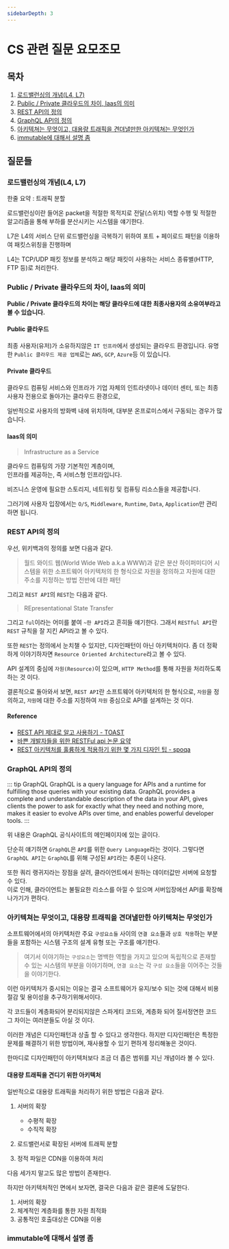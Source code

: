 ```yaml
---
sidebarDepth: 3
---
```


# CS 관련 질문 요모조모

## 목차

1. [로드밸런싱의 개념(L4, L7)](#로드밸런싱의-개념-l4-l7)
2. [Public / Private 클라우드의 차이, laas의 의미](#public-private-클라우드의-차이-laas의-의미)
3. [REST API의 정의](#rest-api의-정의)
4. [GraphQL API의 정의](graphql-api의-정의)
5. [아키텍쳐는 무엇이고, 대용량 트래픽을 견뎌낼만한 아키텍쳐는 무엇인가](#아키텍쳐는-무엇이고-대용량-트래픽을-견뎌낼만한-아키텍쳐는-무엇인가)
6. [immutable에 대해서 설명 좀](#immutable에-대해서-설명-좀)

## 질문들

### 로드밸런싱의 개념(L4, L7)

<Detail>

한줄 요약 : 트래픽 분할

로드밸런싱이란 들어온 packet을 적절한 목적지로 전달(스위치) 역할 수행 및
적절한 알고리즘을 통해 부하를 분산시키는 시스템을 얘기한다.

L7은 L4의 서비스 단위 로드밸런싱을 극복하기 위하여
포트 + 페이로드 패턴을 이용하여 패킷스위칭을 진행하며

L4는 TCP/UDP 패킷 정보를 분석하고 해당 패킷이 사용하는 서비스 종류별(HTTP, FTP 등)로 처리한다.

</Detail>

### Public / Private 클라우드의 차이, Iaas의 의미

<Detail>

**Public / Private 클라우드의 차이는 해당 클라우드에 대한 최종사용자의 소유여부라고 볼 수 있습니다.**

#### Public 클라우드

최종 사용자(유저)가 소유하지않은 `IT 인프라`에서 생성되는 클라우드 환경입니다.
유명한 `Public 클라우드 제공 업체`로는 `AWS`, `GCP`, `Azure`등 이 있습니다.

#### Private 클라우드

클라우드 컴퓨팅 서비스와 인프라가 기업 자체의 인트라넷이나 데이터 센터, 또는 최종 사용자 전용으로 돌아가는 클라우드 환경으로,

일반적으로 사용자의 방화벽 내에 위치하며, 대부분 온프로미스에서 구동되는 경우가 많습니다.

#### Iaas의 의미

> Infrastructure as a Service

클라우드 컴퓨팅의 가장 기본적인 계층이며,  
인프라를 제공하는, 즉 서비스형 인프라입니다.

비즈니스 운영에 필요한 스토리지, 네트워킹 및 컴퓨팅 리소스들을 제공합니다.

그러기에 사용자 입장에서는 `O/S`, `Middleware`, `Runtime`, `Data`, `Application`만 관리하면 됩니다.

</Detail>

### REST API의 정의

<Detail>

우선, 위키백과의 정의를 보면 다음과 같다.

> 월드 와이드 웹(World Wide Web a.k.a WWW)과 같은 분산 하이퍼미디어 시스템을 위한 소프트웨어 아키텍처의 한 형식으로 자원을 정의하고 자원에 대한 주소를 지정하는 방법 전반에 대한 패턴

그리고 `REST API`의 `REST`는 다음과 같다.

> REpresentational State Transfer

그리고 `ful`이라는 어미를 붙여 `~한 API`라고 흔히들 얘기한다.
그래서 `RESTful API`란 `REST` 규칙을 잘 지킨 API라고 볼 수 있다.

또한 `REST`는 정의에서 눈치챌 수 있지만, 디자인패턴이 아닌 아키텍처이다.
좀 더 정확하게 이야기하자면 `Resource Oriented Architecture`라고 볼 수 있다.

API 설계의 중심에 `자원(Resource)`이 있으며, `HTTP Method`를 통해 자원을 처리하도록 하는 것 이다.

결론적으로 돌아와서 보면, `REST API`란 소프트웨어 아키텍처의 한 형식으로,
`자원`을 정의하고, `자원`에 대한 주소를 지정하여 `자원` 중심으로 API를 설계하는 것 이다.

#### Reference

- [REST API 제대로 알고 사용하기 - TOAST](http://meetup.toast.com/posts/92)
- [바쁜 개발자들을 위한 RESTFul api 논문 요약](https://blog.npcode.com/2017/03/02/%EB%B0%94%EC%81%9C-%EA%B0%9C%EB%B0%9C%EC%9E%90%EB%93%A4%EC%9D%84-%EC%9C%84%ED%95%9C-rest-%EB%85%BC%EB%AC%B8-%EC%9A%94%EC%95%BD/)
- [REST 아키텍처를 훌륭하게 적용하기 위한 몇 가지 디자인 팁 - spoqa](https://spoqa.github.io/2012/02/27/rest-introduction.html)

</Detail>

### GraphQL API의 정의

<Detail>

::: tip GraphQL
GraphQL is a query language for APIs and a runtime for fulfilling those queries with your existing data. GraphQL provides a complete and understandable description of the data in your API, gives clients the power to ask for exactly what they need and nothing more, makes it easier to evolve APIs over time, and enables powerful developer tools.
:::

위 내용은 GraphQL 공식사이트의 메인페이지에 있는 글이다.

단순히 얘기하면 `GraphQL`은 `API`를 위한 `Query Language`라는 것이다.
그렇다면 `GraphQL API`는 `GraphQL`를 위해 구성된 `API`라는 추론이 나온다.

또한 쿼리 랭귀지라는 장점을 살려, 클라이언트에서 원하는 데이터값만 서버에 요청할 수 있다.  
이로 인해, 클라이언트는 불필요한 리소스를 아낄 수 있으며
서버입장에선 API를 확장해나가기가 편하다.

</Detail>

### 아키텍쳐는 무엇이고, 대용량 트래픽을 견뎌낼만한 아키텍쳐는 무엇인가

<Detail>

소프트웨어에서의 아키텍처란 주요 `구성요소들` 사이의 `연결 요소`들과
`상호 작용`하는 부분들을 포함하는 시스템 구조의 설계 유형 또는 구조를 얘기한다.

> 여기서 이야기하는 `구성요소`는 명백한 역할을 가지고 있으며 독립적으로 존재할 수 있는 시스템의 부분을 이야기하며,
> `연결 요소`는 각 `구성 요소`들을 이어주는 것들을 이야기한다.

이런 아키텍처가 중시되는 이유는
결국 소프트웨어가 유지/보수 되는 것에 대해서 비용 절감 및 용이성을 추구하기위해서이다.

각 코드들이 계층화되어 분리되지않은 스파게티 코드와, 계층화 되어 질서정연한 코드  
그 차이는 여러분들도 아실 것 이다.

이러한 개념은 디자인패턴과 상출 할 수 있다고 생각한다.
하지만 디자인패턴은 특정한 문제를 해결하기 위한 방법이며, 재사용할 수 있기 편하게 정리해놓은 것이다.

한마디로 디자인패턴이 아키텍처보다 조금 더 좁은 범위를 지닌 개념이라 볼 수 있다.

#### 대용량 트래픽을 견디기 위한 아키텍처

일반적으로 대용량 트래픽을 처리하기 위한 방법은 다음과 같다.

1. 서버의 확장

   - 수평적 확장
   - 수직적 확장

2. 로드밸런서로 확장된 서버에 트래픽 분할
3. 정적 파일은 CDN을 이용하여 처리

다음 세가지 말고도 많은 방법이 존재한다.

하지만 아키텍처적인 면에서 보자면, 결국은 다음과 같은 결론에 도달한다.

1. 서버의 확장
2. 체계적인 계층화를 통한 자원 최적화
3. 공통적인 호출대상은 CDN을 이용

</Detail>

### immutable에 대해서 설명 좀

<Detail>

</Detail>
